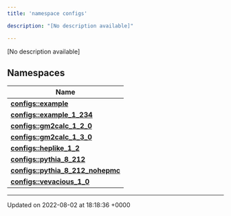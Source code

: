 ```yaml
---
title: 'namespace configs'

description: "[No description available]"

---
```







[No description available]

## Namespaces

| Name           |
| -------------- |
| **[configs::example](/documentation/code/colliderbit_development/namespaces/namespaceconfigs_1_1example/)**  |
| **[configs::example_1_234](/documentation/code/colliderbit_development/namespaces/namespaceconfigs_1_1example__1__234/)**  |
| **[configs::gm2calc_1_2_0](/documentation/code/colliderbit_development/namespaces/namespaceconfigs_1_1gm2calc__1__2__0/)**  |
| **[configs::gm2calc_1_3_0](/documentation/code/colliderbit_development/namespaces/namespaceconfigs_1_1gm2calc__1__3__0/)**  |
| **[configs::heplike_1_2](/documentation/code/colliderbit_development/namespaces/namespaceconfigs_1_1heplike__1__2/)**  |
| **[configs::pythia_8_212](/documentation/code/colliderbit_development/namespaces/namespaceconfigs_1_1pythia__8__212/)**  |
| **[configs::pythia_8_212_nohepmc](/documentation/code/colliderbit_development/namespaces/namespaceconfigs_1_1pythia__8__212__nohepmc/)**  |
| **[configs::vevacious_1_0](/documentation/code/colliderbit_development/namespaces/namespaceconfigs_1_1vevacious__1__0/)**  |






-------------------------------

Updated on 2022-08-02 at 18:18:36 +0000